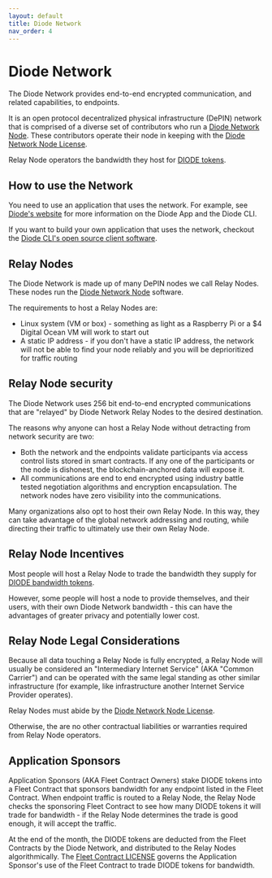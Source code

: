 ```yaml
---
layout: default
title: Diode Network
nav_order: 4
---
```


# Diode Network

The Diode Network provides end-to-end encrypted communication, and related capabilities, to endpoints.  

It is an open protocol decentralized physical infrastructure (DePIN) network that is comprised of a diverse set of contributors who run a [Diode Network Node](https://github.com/diodechain/diode_server).  These contributors operate their node in keeping with the [Diode Network Node License](https://github.com/diodechain/diode_server/blob/master/LICENSE).

Relay Node operators the bandwidth they host for [DIODE tokens](/docs/token.html).

## How to use the Network

You need to use an application that uses the network.  For example, see [Diode's website](https://diode.io) for more information on the Diode App and the Diode CLI.

If you want to build your own application that uses the network, checkout the [Diode CLI's open source client software](https://github.com/diodechain/diode_client).

## Relay Nodes

The Diode Network is made up of many DePIN nodes we call Relay Nodes.  These nodes run the [Diode Network Node](https://github.com/diodechain/diode_server) software.

The requirements to host a Relay Nodes are:

- Linux system (VM or box) - something as light as a Raspberry Pi or a $4 Digital Ocean VM will work to start out
- A static IP address - if you don't have a static IP address, the network will not be able to find your node reliably and you will be deprioritized for traffic routing

## Relay Node security

The Diode Network uses 256 bit end-to-end encrypted communications that are "relayed" by Diode Network Relay Nodes to the desired destination.

The reasons why anyone can host a Relay Node without detracting from network security are two:

- Both the network and the endpoints validate participants via access control lists stored in smart contracts.  If any one of the participants or the node is dishonest, the blockchain-anchored data will expose it.
- All communications are end to end encrypted using industry battle tested negotiation algorithms and encryption encapsulation.  The network nodes have zero visibility into the communications.

Many organizations also opt to host their own Relay Node.  In this way, they can take advantage of the global network addressing and routing, while directing their traffic to ultimately use their own Relay Node.

## Relay Node Incentives

Most people will host a Relay Node to trade the bandwidth they supply for [DIODE bandwidth tokens](/docs/token.html).

However, some people will host a node to provide themselves, and their users, with their own Diode Network bandwidth - this can have the advantages of greater privacy and potentially lower cost.


## Relay Node Legal Considerations

Because all data touching a Relay Node is fully encrypted, a Relay Node will usually be considered an "Intermediary Internet Service" (AKA "Common Carrier") and can be operated with the same legal standing as other similar infrastructure (for example, like infrastructure another Internet Service Provider operates).

Relay Nodes must abide by the [Diode Network Node License](https://github.com/diodechain/diode_server/blob/master/LICENSE).

Otherwise, the are no other contractual liabilities or warranties required from Relay Node operators.

## Application Sponsors

Application Sponsors (AKA Fleet Contract Owners) stake DIODE tokens into a Fleet Contract that sponsors bandwidth for any endpoint listed in the Fleet Contract.  When endpoint traffic is routed to a Relay Node, the Relay Node checks the sponsoring Fleet Contract to see how many DIODE tokens it will trade for bandwidth - if the Relay Node determines the trade is good enough, it will accept the traffic.

At the end of the month, the DIODE tokens are deducted from the Fleet Contracts by the Diode Network, and distributed to the Relay Nodes algorithmically.  The [Fleet Contract LICENSE](https://github.com/diodechain/diode_contract/blob/master/LICENSE) governs the Application Sponsor's use of the Fleet Contract to trade DIODE tokens for bandwidth.
